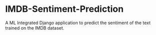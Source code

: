 # IMDB-Sentiment-Prediction
A ML Integrated Django application to predict the sentiment of the text trained on the IMDB dataset.
